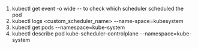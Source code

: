 1. kubectl get event -o wide -- to check which scheduler scheduled the pod
2. kubectl logs <custom_scheduler_name> --name-space=kubesystem 
3. kubectl get pods --namespace=kube-system
4. kubectl describe pod kube-scheduler-controlplane --namespace=kube-system